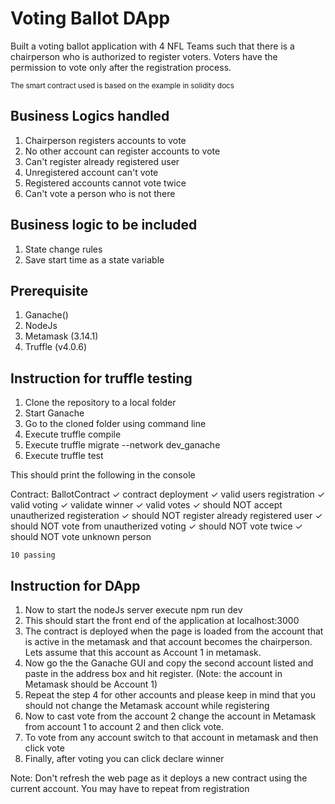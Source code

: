 # Voting Ballot DApp

Built a voting ballot application with 4 NFL Teams such that there is a chairperson who is authorized to register voters. Voters have the permission to vote only after the registration process.

<small> The smart contract used is based on the example in solidity docs </small>


## Business Logics handled
1. Chairperson registers accounts to vote
2. No other account can register accounts to vote
3. Can't register already registered user
4. Unregistered account can't vote
5. Registered accounts cannot vote twice
6. Can't vote a person who is not there

## Business logic to be included
1. State change rules
2. Save start time as a state variable

## Prerequisite
1. Ganache()
2. NodeJs
3. Metamask (3.14.1)
4. Truffle (v4.0.6)

## Instruction for truffle testing
1. Clone the repository to a local folder
2. Start Ganache
3. Go to the cloned folder using command line
4. Execute truffle compile
5. Execute truffle migrate --network dev_ganache
6. Execute truffle test

This should print the following in the console

 Contract: BallotContract
    ✓ contract deployment
    ✓ valid users registration
    ✓ valid voting
    ✓ validate winner
    ✓ valid votes
    ✓ should NOT accept unautherized registeration
    ✓ should NOT register already registered user
    ✓ should NOT vote from unautherized voting
    ✓ should NOT vote twice
    ✓ should NOT vote unknown person

    10 passing


## Instruction for DApp

1. Now to start the nodeJs server execute npm run dev
2. This should start the front end of the application at localhost:3000
3. The contract is deployed when the page is loaded from the account that is active in the metamask and that account becomes the chairperson. Lets assume that this account as Account 1 in metamask.
4. Now go the the Ganache GUI and copy the second account listed and paste in the address box and hit register. (Note: the account in Metamask should be Account 1)
5. Repeat the step 4 for other accounts and please keep in mind that you should not change the Metamask account while registering
6. Now to cast vote from the account 2 change the account in Metamask from account 1 to account 2 and then click vote.
7. To vote from any account switch to that account in metamask and then click vote
8. Finally, after voting you can click declare winner

Note: Don't refresh the web page as it deploys a new contract using the current account. You may have to repeat from registration  
